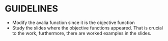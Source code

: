 # GUIDELINES

* Modify the avalia function since it is the objective function
* Study the slides where the objective functions appeared. That is crucial to the work, furthermore, there are worked examples in the slides.